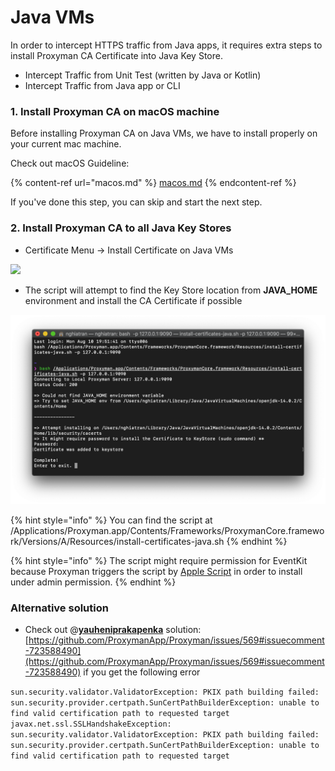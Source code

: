 # Java VMs

In order to intercept HTTPS traffic from Java apps, it requires extra steps to install Proxyman CA Certificate into Java Key Store.

* Intercept Traffic from Unit Test (written by Java or Kotlin)
* Intercept Traffic from Java app or CLI

### 1. Install Proxyman CA on macOS machine

Before installing Proxyman CA on Java VMs, we have to install properly on your current mac machine.

Check out macOS Guideline:

{% content-ref url="macos.md" %}
[macos.md](macos.md)
{% endcontent-ref %}

If you've done this step, you can skip and start the next step.

### 2. Install Proxyman CA to all Java Key Stores

* Certificate Menu -> Install Certificate on Java VMs

![](../.gitbook/assets/Screen\_Shot\_2022-04-08\_at\_15\_12\_49.jpg)

* The script will attempt to find the Key Store location from **JAVA\_HOME** environment and install the CA Certificate if possible

![](<../.gitbook/assets/Screen Shot 2020-08-10 at 19.51.50.png>)

{% hint style="info" %}
You can find the script at /Applications/Proxyman.app/Contents/Frameworks/ProxymanCore.framework/Versions/A/Resources/install-certificates-java.sh
{% endhint %}

{% hint style="info" %}
The script might require permission for EventKit because Proxyman triggers the script by [Apple Script](https://developer.apple.com/library/archive/documentation/AppleScript/Conceptual/AppleScriptLangGuide/introduction/ASLR\_intro.html) in order to install under admin permission.
{% endhint %}

### Alternative solution

* Check out @[**yauheniprakapenka**](https://github.com/yauheniprakapenka) solution: [https://github.com/ProxymanApp/Proxyman/issues/569#issuecomment-723588490](https://github.com/ProxymanApp/Proxyman/issues/569#issuecomment-723588490) if you get the following error&#x20;

`sun.security.validator.ValidatorException: PKIX path building failed: sun.security.provider.certpath.SunCertPathBuilderException: unable to find valid certification path to requested target javax.net.ssl.SSLHandshakeException: sun.security.validator.ValidatorException: PKIX path building failed: sun.security.provider.certpath.SunCertPathBuilderException: unable to find valid certification path to requested target`
